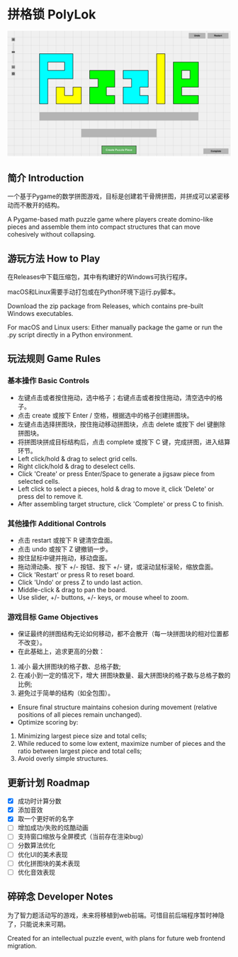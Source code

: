 # 拼格锁 PolyLok
![IMAGE](pictures/rules_cover.png)
## 简介 Introduction
一个基于Pygame的数学拼图游戏，目标是创建若干骨牌拼图，并拼成可以紧密移动而不散开的结构。

A Pygame-based math puzzle game where players create domino-like pieces and assemble them into compact structures that can move cohesively without collapsing.

## 游玩方法 How to Play
在Releases中下载压缩包，其中有构建好的Windows可执行程序。

macOS和Linux需要手动打包或在Python环境下运行.py脚本。

Download the zip package from Releases, which contains pre-built Windows executables.

For macOS and Linux users: Either manually package the game or run the .py script directly in a Python environment.

## 玩法规则 Game Rules
### 基本操作 Basic Controls
- 左键点击或者按住拖动，选中格子；右键点击或者按住拖动，清空选中的格子。 
- 点击 create 或按下 Enter / 空格，根据选中的格子创建拼图块。
- 左键点击选择拼图块，按住拖动移动拼图块，点击 delete 或按下 del 键删除拼图块。
- 将拼图块拼成目标结构后，点击 complete 或按下 C 键，完成拼图，进入结算环节。
- Left click/hold & drag to select grid cells.
- Right click/hold & drag to deselect cells.
- Click 'Create' or press Enter/Space to generate a jigsaw piece from selected cells.
- Left click to select a pieces, hold & drag to move it, click 'Delete' or press del to remove it.
- After assembling target structure, click 'Complete' or press C to finish.
### 其他操作 Additional Controls
- 点击 restart 或按下 R 键清空盘面。
- 点击 undo 或按下 Z 键撤销一步。
- 按住鼠标中键并拖动，移动盘面。
- 拖动滑动条、按下 +/- 按钮、按下 +/- 键，或滚动鼠标滚轮，缩放盘面。
- Click 'Restart' or press R to reset board.
- Click 'Undo' or press Z to undo last action.
- Middle-click & drag to pan the board.
- Use slider, +/- buttons, +/- keys, or mouse wheel to zoom.
### 游戏目标 Game Objectives
- 保证最终的拼图结构无论如何移动，都不会散开（每一块拼图块的相对位置都不改变）。
- 在此基础上，追求更高的分数：
1. 减小 最大拼图块的格子数、总格子数;
2. 在减小到一定的情况下，增大 拼图块数量、最大拼图块的格子数与总格子数的比例;
3. 避免过于简单的结构（如全包围）。
- Ensure final structure maintains cohesion during movement \(relative positions of all pieces remain unchanged).
- Optimize scoring by:
1. Minimizing largest piece size and total cells;
2. While reduced to some low extent, maximize number of pieces and the ratio between largest piece and total cells;
3. Avoid overly simple structures.

## 更新计划 Roadmap
- [x] 成功时计算分数
- [x] 添加音效
- [x] 取一个更好听的名字
- [ ] 增加成功/失败的炫酷动画
- [ ] 支持窗口缩放与全屏模式（当前存在渲染bug）
- [ ] 分数算法优化
- [ ] 优化UI的美术表现
- [ ] 优化拼图块的美术表现
- [ ] 优化音效表现

## 碎碎念 Developer Notes
为了智力题活动写的游戏，未来将移植到web前端。可惜目前后端程序暂时神隐了，只能说未来可期。

Created for an intellectual puzzle event, with plans for future web frontend migration.
